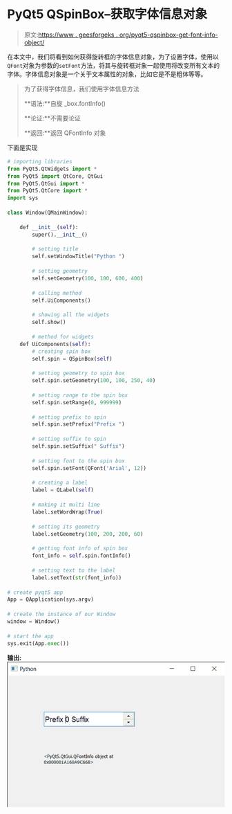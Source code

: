 # PyQt5 QSpinBox–获取字体信息对象

> 原文:[https://www . geesforgeks . org/pyqt5-qspinbox-get-font-info-object/](https://www.geeksforgeeks.org/pyqt5-qspinbox-getting-font-info-object/)

在本文中，我们将看到如何获得旋转框的字体信息对象，为了设置字体，使用以`QFont`对象为参数的`setFont`方法，将其与旋转框对象一起使用将改变所有文本的字体。字体信息对象是一个关于文本属性的对象，比如它是不是粗体等等。

> 为了获得字体信息，我们使用字体信息方法
> 
> **语法:**自旋 _box.fontInfo()
> 
> **论证:**不需要论证
> 
> **返回:**返回 QFontInfo 对象

下面是实现

```py
# importing libraries
from PyQt5.QtWidgets import * 
from PyQt5 import QtCore, QtGui
from PyQt5.QtGui import * 
from PyQt5.QtCore import * 
import sys

class Window(QMainWindow):

    def __init__(self):
        super().__init__()

        # setting title
        self.setWindowTitle("Python ")

        # setting geometry
        self.setGeometry(100, 100, 600, 400)

        # calling method
        self.UiComponents()

        # showing all the widgets
        self.show()

        # method for widgets
    def UiComponents(self):
        # creating spin box
        self.spin = QSpinBox(self)

        # setting geometry to spin box
        self.spin.setGeometry(100, 100, 250, 40)

        # setting range to the spin box
        self.spin.setRange(0, 999999)

        # setting prefix to spin
        self.spin.setPrefix("Prefix ")

        # setting suffix to spin
        self.spin.setSuffix(" Suffix")

        # setting font to the spin box
        self.spin.setFont(QFont('Arial', 12))

        # creating a label
        label = QLabel(self)

        # making it multi line
        label.setWordWrap(True)

        # setting its geometry
        label.setGeometry(100, 200, 200, 60)

        # getting font info of spin box
        font_info = self.spin.fontInfo()

        # setting text to the label
        label.setText(str(font_info))

# create pyqt5 app
App = QApplication(sys.argv)

# create the instance of our Window
window = Window()

# start the app
sys.exit(App.exec())
```

**输出:**
![](img/fae820ecee0a5fa0240dbdabca5f6e8f.png)